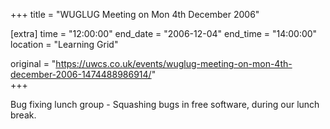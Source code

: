 +++
title = "WUGLUG Meeting on Mon 4th December 2006"

[extra]
time = "12:00:00"
end_date = "2006-12-04"
end_time = "14:00:00"
location = "Learning Grid"

original = "https://uwcs.co.uk/events/wuglug-meeting-on-mon-4th-december-2006-1474488986914/"    
+++

Bug fixing lunch group - Squashing bugs in free software, during our lunch break.

